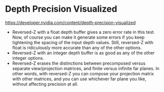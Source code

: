 # Depth Precision Visualized

https://developer.nvidia.com/content/depth-precision-visualized

- Reversed-Z with a float depth buffer gives a zero error rate in this test. Now, of course you can make it generate some errors if you keep tightening the spacing of the input depth values. Still, reversed-Z with float is ridiculously more accurate than any of the other options.
- Reversed-Z with an integer depth buffer is as good as any of the other integer options.
- Reversed-Z erases the distinctions between precomposed versus separate view/projection matrices, and finite versus infinite far planes. In other words, with reversed-Z you can compose your projection matrix with other matrices, and you can use whichever far plane you like, without affecting precision at all.
